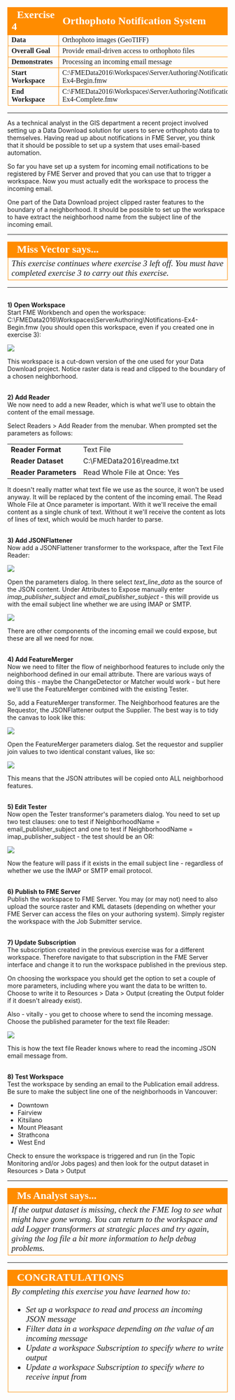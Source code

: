 <!--Instructor Notes-->

<!--Exercise Section-->


<table style="border-spacing: 0px;border-collapse: collapse;font-family:serif">
<tr>
<td width=25% style="vertical-align:middle;background-color:darkorange;border: 2px solid darkorange">
<i class="fa fa-cogs fa-lg fa-pull-left fa-fw" style="color:white;padding-right: 12px;vertical-align:text-top"></i>
<span style="color:white;font-size:x-large;font-weight: bold">Exercise 4</span>
</td>
<td style="border: 2px solid darkorange;background-color:darkorange;color:white">
<span style="color:white;font-size:x-large;font-weight: bold">Orthophoto Notification System</span>
</td>
</tr>

<tr>
<td style="border: 1px solid darkorange; font-weight: bold">Data</td>
<td style="border: 1px solid darkorange">Orthophoto images (GeoTIFF)</td>
</tr>

<tr>
<td style="border: 1px solid darkorange; font-weight: bold">Overall Goal</td>
<td style="border: 1px solid darkorange">Provide email-driven access to orthophoto files</td>
</tr>

<tr>
<td style="border: 1px solid darkorange; font-weight: bold">Demonstrates</td>
<td style="border: 1px solid darkorange">Processing an incoming email message</td>
</tr>

<tr>
<td style="border: 1px solid darkorange; font-weight: bold">Start Workspace</td>
<td style="border: 1px solid darkorange">C:\FMEData2016\Workspaces\ServerAuthoring\Notifications-Ex4-Begin.fmw</td>
</tr>

<tr>
<td style="border: 1px solid darkorange; font-weight: bold">End Workspace</td>
<td style="border: 1px solid darkorange">C:\FMEData2016\Workspaces\ServerAuthoring\Notifications-Ex4-Complete.fmw</td>
</tr>

</table>

---

As a technical analyst in the GIS department a recent project involved setting up a Data Download solution for users to serve orthophoto data to themselves. Having read up about notifications in FME Server, you think that it should be possible to set up a system that uses email-based automation.

So far you have set up a system for incoming email notifications to be registered by FME Server and proved that you can use that to trigger a workspace. Now you must actually edit the workspace to process the incoming email. 

One part of the Data Download project clipped raster features to the boundary of a neighborhood. It should be possible to set up the workspace to have extract the neighborhood name from the subject line of the incoming email. 

---

<!--Person X Says Section-->

<table style="border-spacing: 0px">
<tr>
<td style="vertical-align:middle;background-color:darkorange;border: 2px solid darkorange">
<i class="fa fa-quote-left fa-lg fa-pull-left fa-fw" style="color:white;padding-right: 12px;vertical-align:text-top"></i>
<span style="color:white;font-size:x-large;font-weight: bold;font-family:serif">Miss Vector says...</span>
</td>
</tr>

<tr>
<td style="border: 1px solid darkorange">
<span style="font-family:serif; font-style:italic; font-size:larger">
This exercise continues where exercise 3 left off. You must have completed exercise 3 to carry out this exercise.
</td>
</tr>
</table>

---

<br>**1) Open Workspace**
<br>Start FME Workbench and open the workspace: C:\FMEData2016\Workspaces\ServerAuthoring\Notifications-Ex4-Begin.fmw (you should open this workspace, even if you created one in exercise 3):

![](./Images/Img4.43.Ex3.InitialWorkspace.png)

This workspace is a cut-down version of the one used for your Data Download project. Notice raster data is read and clipped to the boundary of a chosen neighborhood.


<br>**2) Add Reader**
<br>We now need to add a new Reader, which is what we'll use to obtain the content of the email message.

Select Readers > Add Reader from the menubar. When prompted set the parameters as follows: 

<table style="border: 0px">

<tr>
<td style="font-weight: bold">Reader Format</td>
<td style="">Text File</td>
</tr>

<tr>
<td style="font-weight: bold">Reader Dataset</td>
<td style="">C:\FMEData2016\readme.txt</td>
</tr>

<tr>
<td style="font-weight: bold">Reader Parameters</td>
<td style="">Read Whole File at Once: Yes</td>
</tr>

</table>

It doesn't really matter what text file we use as the source, it won't be used anyway. It will be replaced by the content of the incoming email. The Read Whole File at Once parameter is important. With it we'll receive the email content as a single chunk of text. Without it we'll receive the content as lots of lines of text, which would be much harder to parse.


<br>**3) Add JSONFlattener**
<br>Now add a JSONFlattener transformer to the workspace, after the Text File Reader:

![](./Images/Img4.44.Ex3.JSONFlattener.png)

Open the parameters dialog. In there select *text&#95;line&#95;data* as the source of the JSON content. Under Attributes to Expose manually enter *imap&#95;publisher&#95;subject* and *email&#95;publisher&#95;subject* - this will provide us with the email subject line whether we are using IMAP or SMTP.

![](./Images/Img4.45.Ex3.JSONFlattenerParameters.png)

There are other components of the incoming email we could expose, but these are all we need for now.


<br>**4) Add FeatureMerger**
<br>Now we need to filter the flow of neighborhood features to include only the neighborhood defined in our email attribute. There are various ways of doing this - maybe the ChangeDetector or Matcher would work - but here we'll use the FeatureMerger combined with the existing Tester.

So, add a FeatureMerger transformer. The Neighborhood features are the Requestor, the JSONFlattener output the Supplier. The best way is to tidy the canvas to look like this:

![](./Images/Img4.46.Ex3.FeatureMergerCanvas.png)

Open the FeatureMerger parameters dialog. Set the requestor and supplier join values to two identical constant values, like so:

![](./Images/Img4.47.Ex3.FeatureMergerParameters.png)

This means that the JSON attributes will be copied onto ALL neighborhood features.


<br>**5) Edit Tester**
<br>Now open the Tester transformer's parameters dialog. You need to set up two test clauses: one to test if NeighborhoodName = email&#95;publisher&#95;subject and one to test if NeighborhoodName = imap&#95;publisher&#95;subject - the test should be an OR:

![](./Images/Img4.48.Ex3.TesterParameters.png)

Now the feature will pass if it exists in the email subject line - regardless of whether we use the IMAP or SMTP email protocol.
  

<br>**6) Publish to FME Server**
<br>Publish the workspace to FME Server. You may (or may not) need to also upload the source raster and KML datasets (depending on whether your FME Server can access the files on your authoring system). Simply register the workspace with the Job Submitter service. 


<br>**7) Update Subscription**
<br>The subscription created in the previous exercise was for a different workspace. Therefore navigate to that subscription in the FME Server interface and change it to run the workspace published in the previous step. 

On choosing the workspace you should get the option to set a couple of more parameters, including where you want the data to be written to. Choose to write it to Resources &gt; Data &gt; Output (creating the Output folder if it doesn't already exist).

Also - vitally - you get to choose where to send the incoming message. Choose the published parameter for the text file Reader:

![](./Images/Img4.49.Ex3.NotificationMessageMapping.png)

This is how the text file Reader knows where to read the incoming JSON email message from.


<br>**8) Test Workspace**
<br>Test the workspace by sending an email to the Publication email address. Be sure to make the subject line one of the neighborhoods in Vancouver:

- Downtown
- Fairview
- Kitsilano
- Mount Pleasant
- Strathcona
- West End

Check to ensure the workspace is triggered and run (in the Topic Monitoring and/or Jobs pages) and then look for the output dataset in Resources &gt; Data &gt; Output 

---

<!--Person X Says Section-->

<table style="border-spacing: 0px">
<tr>
<td style="vertical-align:middle;background-color:darkorange;border: 2px solid darkorange">
<i class="fa fa-quote-left fa-lg fa-pull-left fa-fw" style="color:white;padding-right: 12px;vertical-align:text-top"></i>
<span style="color:white;font-size:x-large;font-weight: bold;font-family:serif">Ms Analyst says...</span>
</td>
</tr>

<tr>
<td style="border: 1px solid darkorange">
<span style="font-family:serif; font-style:italic; font-size:larger">
If the output dataset is missing, check the FME log to see what might have gone wrong. You can return to the workspace and add Logger transformers at strategic places and try again, giving the log file a bit more information to help debug problems.
</span>
</td>
</tr>
</table>

---

<!--Exercise Congratulations Section--> 

<table style="border-spacing: 0px">
<tr>
<td style="vertical-align:middle;background-color:darkorange;border: 2px solid darkorange">
<i class="fa fa-thumbs-o-up fa-lg fa-pull-left fa-fw" style="color:white;padding-right: 12px;vertical-align:text-top"></i>
<span style="color:white;font-size:x-large;font-weight: bold;font-family:serif">CONGRATULATIONS</span>
</td>
</tr>

<tr>
<td style="border: 1px solid darkorange">
<span style="font-family:serif; font-style:italic; font-size:larger">
By completing this exercise you have learned how to:
<br>
<ul><li>Set up a workspace to read and process an incoming JSON message</li>
<li>Filter data in a workspace depending on the value of an incoming message</li>
<li>Update a workspace Subscription to specify where to write output</li>
<li>Update a workspace Subscription to specify where to receive input from</li></ul>
</span>
</td>
</tr>
</table>   
